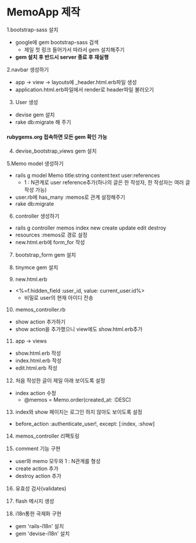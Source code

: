 # MemoApp 제작

1.bootstrap-sass 설치
 * google에 gem bootstrap-sass 검색
    * 제일 첫 링크 들어가서 따라서 gem 설치해주기
 * **gem 설치 후 반드시 server 종료 후 재실행**

2.navbar 생성하기
 * app -> view -> layouts에 _header.html.erb파일 생성
 * application.html.erb파일에서 render로 header파일 불러오기

3. User 생성
 * devise gem 설치
 * rake db:migrate 해 주기

#### rubygems.org 접속하면 모든 gem 확인 가능

4. devise_bootstrap_views gem 설치

5.Memo model 생성하기
 * rails g model Memo title:string content:text user:references
    * 1 : N관계로 user reference추가(하나의 글은 한 작성자, 
    한 작성자는 여러 글 작성 가능)
 * user.rb에 has_many :memos로 관계 설정해주기
 * rake db:migrate

6. controller 생성하기
 * rails g controller memos index new create update edit destroy
 * resources :memos로 경로 설정
 * new.html.erb에 form_for 작성

7. bootstrap_form gem 설치

8. tinymce gem 설치

9. new.html.erb
 * <%=f.hidden_field :user_id, value: current_user.id%> 
    * 비밀로 user의 현재 아이디 전송
    
10. memos_controller.rb
 * show action 추가하기
 * show action을 추가했으니 view에도 show.html.erb추가

11. app -> views
* show.html.erb 작성
* index.html.erb 작성
* edit.html.erb 작성

12. 처음 작성한 글이 제일 아래 보이도록 설정
* index action 수정
    * @memos = Memo.order(created_at: :DESC)

13. index와 show 페이지는 로그인 하지 않아도 보이도록 설정
* before_action :authenticate_user!, except: [:index, :show]

14. memos_controller 리팩토링

15. comment 기능 구현
* user와 memo 모두와 1 : N관계를 형성
* create action 추가
* destroy action 추가

16. 유효성 검사(validates)

17. flash 메시지 생성

18. i18n통한 국제화 구현
* gem 'rails-i18n' 설치
* gem 'devise-i18n' 설치
